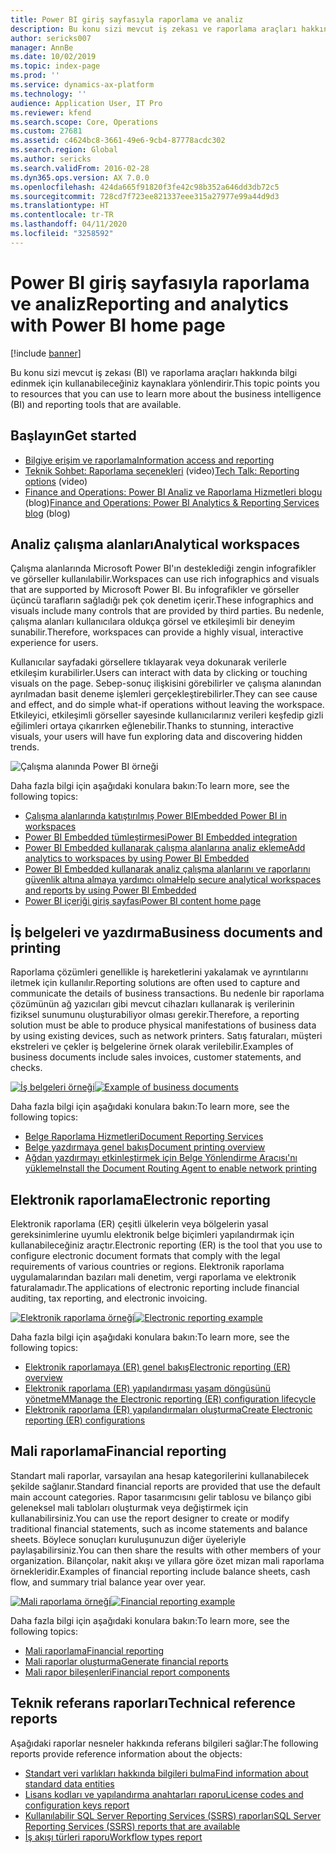 ```yaml
---
title: Power BI giriş sayfasıyla raporlama ve analiz
description: Bu konu sizi mevcut iş zekası ve raporlama araçları hakkında bilgi edinmek için kullanabileceğiniz kaynaklara yönlendirir.
author: sericks007
manager: AnnBe
ms.date: 10/02/2019
ms.topic: index-page
ms.prod: ''
ms.service: dynamics-ax-platform
ms.technology: ''
audience: Application User, IT Pro
ms.reviewer: kfend
ms.search.scope: Core, Operations
ms.custom: 27681
ms.assetid: c4624bc8-3661-49e6-9cb4-87778acdc302
ms.search.region: Global
ms.author: sericks
ms.search.validFrom: 2016-02-28
ms.dyn365.ops.version: AX 7.0.0
ms.openlocfilehash: 424da665f91820f3fe42c98b352a646dd3db72c5
ms.sourcegitcommit: 728cd7f723ee821337eee315a27977e99a44d9d3
ms.translationtype: HT
ms.contentlocale: tr-TR
ms.lasthandoff: 04/11/2020
ms.locfileid: "3258592"
---
```

# <a name="reporting-and-analytics-with-power-bi-home-page"></a><span data-ttu-id="c94c9-103">Power BI giriş sayfasıyla raporlama ve analiz</span><span class="sxs-lookup"><span data-stu-id="c94c9-103">Reporting and analytics with Power BI home page</span></span>

[!include [banner](../includes/banner.md)]

<span data-ttu-id="c94c9-104">Bu konu sizi mevcut iş zekası (BI) ve raporlama araçları hakkında bilgi edinmek için kullanabileceğiniz kaynaklara yönlendirir.</span><span class="sxs-lookup"><span data-stu-id="c94c9-104">This topic points you to resources that you can use to learn more about the business intelligence (BI) and reporting tools that are available.</span></span>

## <a name="get-started"></a><span data-ttu-id="c94c9-105">Başlayın</span><span class="sxs-lookup"><span data-stu-id="c94c9-105">Get started</span></span>
- [<span data-ttu-id="c94c9-106">Bilgiye erişim ve raporlama</span><span class="sxs-lookup"><span data-stu-id="c94c9-106">Information access and reporting</span></span>](information-access-reporting.md)
- <span data-ttu-id="c94c9-107">[Teknik Sohbet: Raporlama seçenekleri](https://www.youtube.com/watch?v=NzZONjKs5xA) (video)</span><span class="sxs-lookup"><span data-stu-id="c94c9-107">[Tech Talk: Reporting options](https://www.youtube.com/watch?v=NzZONjKs5xA) (video)</span></span>
- <span data-ttu-id="c94c9-108">[Finance and Operations: Power BI Analiz ve Raporlama Hizmetleri blogu](https://community.dynamics.com/365/financeandoperations/b/powerbianalyticsandreporting) (blog)</span><span class="sxs-lookup"><span data-stu-id="c94c9-108">[Finance and Operations: Power BI Analytics & Reporting Services blog](https://community.dynamics.com/365/financeandoperations/b/powerbianalyticsandreporting) (blog)</span></span>

## <a name="analytical-workspaces"></a><span data-ttu-id="c94c9-109">Analiz çalışma alanları</span><span class="sxs-lookup"><span data-stu-id="c94c9-109">Analytical workspaces</span></span>
<span data-ttu-id="c94c9-110">Çalışma alanlarında Microsoft Power BI'ın desteklediği zengin infografikler ve görseller kullanılabilir.</span><span class="sxs-lookup"><span data-stu-id="c94c9-110">Workspaces can use rich infographics and visuals that are supported by Microsoft Power BI.</span></span> <span data-ttu-id="c94c9-111">Bu infografikler ve görseller üçüncü tarafların sağladığı pek çok denetim içerir.</span><span class="sxs-lookup"><span data-stu-id="c94c9-111">These infographics and visuals include many controls that are provided by third parties.</span></span> <span data-ttu-id="c94c9-112">Bu nedenle, çalışma alanları kullanıcılara oldukça görsel ve etkileşimli bir deneyim sunabilir.</span><span class="sxs-lookup"><span data-stu-id="c94c9-112">Therefore, workspaces can provide a highly visual, interactive experience for users.</span></span>

<span data-ttu-id="c94c9-113">Kullanıcılar sayfadaki görsellere tıklayarak veya dokunarak verilerle etkileşim kurabilirler.</span><span class="sxs-lookup"><span data-stu-id="c94c9-113">Users can interact with data by clicking or touching visuals on the page.</span></span> <span data-ttu-id="c94c9-114">Sebep-sonuç ilişkisini görebilirler ve çalışma alanından ayrılmadan basit deneme işlemleri gerçekleştirebilirler.</span><span class="sxs-lookup"><span data-stu-id="c94c9-114">They can see cause and effect, and do simple what-if operations without leaving the workspace.</span></span> <span data-ttu-id="c94c9-115">Etkileyici, etkileşimli görseller sayesinde kullanıcılarınız verileri keşfedip gizli eğilimleri ortaya çıkarırken eğlenebilir.</span><span class="sxs-lookup"><span data-stu-id="c94c9-115">Thanks to stunning, interactive visuals, your users will have fun exploring data and discovering hidden trends.</span></span>

![Çalışma alanında Power BI örneği](./media/Power-BI-in-D365-Workspace.png)

<span data-ttu-id="c94c9-117">Daha fazla bilgi için aşağıdaki konulara bakın:</span><span class="sxs-lookup"><span data-stu-id="c94c9-117">To learn more, see the following topics:</span></span>

- [<span data-ttu-id="c94c9-118">Çalışma alanlarında katıştırılmış Power BI</span><span class="sxs-lookup"><span data-stu-id="c94c9-118">Embedded Power BI in workspaces</span></span>](embed-power-bi-workspaces.md)
- [<span data-ttu-id="c94c9-119">Power BI Embedded tümleştirmesi</span><span class="sxs-lookup"><span data-stu-id="c94c9-119">Power BI Embedded integration</span></span>](power-bi-embedded-integration.md)
- [<span data-ttu-id="c94c9-120">Power BI Embedded kullanarak çalışma alanlarına analiz ekleme</span><span class="sxs-lookup"><span data-stu-id="c94c9-120">Add analytics to workspaces by using Power BI Embedded</span></span>](add-analytics-tab-workspaces.md)
- [<span data-ttu-id="c94c9-121">Power BI Embedded kullanarak analiz çalışma alanlarını ve raporlarını güvenlik altına almaya yardımcı olma</span><span class="sxs-lookup"><span data-stu-id="c94c9-121">Help secure analytical workspaces and reports by using Power BI Embedded</span></span>](secure-analytical-workspaces.md)
- [<span data-ttu-id="c94c9-122">Power BI içeriği giriş sayfası</span><span class="sxs-lookup"><span data-stu-id="c94c9-122">Power BI content home page</span></span>](power-bi-home-page.md)

## <a name="business-documents-and-printing"></a><span data-ttu-id="c94c9-123">İş belgeleri ve yazdırma</span><span class="sxs-lookup"><span data-stu-id="c94c9-123">Business documents and printing</span></span>
<span data-ttu-id="c94c9-124">Raporlama çözümleri genellikle iş hareketlerini yakalamak ve ayrıntılarını iletmek için kullanılır.</span><span class="sxs-lookup"><span data-stu-id="c94c9-124">Reporting solutions are often used to capture and communicate the details of business transactions.</span></span> <span data-ttu-id="c94c9-125">Bu nedenle bir raporlama çözümünün ağ yazıcıları gibi mevcut cihazları kullanarak iş verilerinin fiziksel sunumunu oluşturabiliyor olması gerekir.</span><span class="sxs-lookup"><span data-stu-id="c94c9-125">Therefore, a reporting solution must be able to produce physical manifestations of business data by using existing devices, such as network printers.</span></span> <span data-ttu-id="c94c9-126">Satış faturaları, müşteri ekstreleri ve çekler iş belgelerine örnek olarak verilebilir.</span><span class="sxs-lookup"><span data-stu-id="c94c9-126">Examples of business documents include sales invoices, customer statements, and checks.</span></span>

<span data-ttu-id="c94c9-127">[![İş belgeleri örneği](./media/image-of-business-documents-1024x632.png)](./media/image-of-business-documents.png)</span><span class="sxs-lookup"><span data-stu-id="c94c9-127">[![Example of business documents](./media/image-of-business-documents-1024x632.png)](./media/image-of-business-documents.png)</span></span>

<span data-ttu-id="c94c9-128">Daha fazla bilgi için aşağıdaki konulara bakın:</span><span class="sxs-lookup"><span data-stu-id="c94c9-128">To learn more, see the following topics:</span></span>

- [<span data-ttu-id="c94c9-129">Belge Raporlama Hizmetleri</span><span class="sxs-lookup"><span data-stu-id="c94c9-129">Document Reporting Services</span></span>](document-reporting-services.md)
- [<span data-ttu-id="c94c9-130">Belge yazdırmaya genel bakış</span><span class="sxs-lookup"><span data-stu-id="c94c9-130">Document printing overview</span></span>](print-documents.md)
- [<span data-ttu-id="c94c9-131">Ağdan yazdırmayı etkinleştirmek için Belge Yönlendirme Aracısı'nı yükleme</span><span class="sxs-lookup"><span data-stu-id="c94c9-131">Install the Document Routing Agent to enable network printing</span></span>](install-document-routing-agent.md)

## <a name="electronic-reporting"></a><span data-ttu-id="c94c9-132">Elektronik raporlama</span><span class="sxs-lookup"><span data-stu-id="c94c9-132">Electronic reporting</span></span>
<span data-ttu-id="c94c9-133">Elektronik raporlama (ER) çeşitli ülkelerin veya bölgelerin yasal gereksinimlerine uyumlu elektronik belge biçimleri yapılandırmak için kullanabileceğiniz araçtır.</span><span class="sxs-lookup"><span data-stu-id="c94c9-133">Electronic reporting (ER) is the tool that you use to configure electronic document formats that comply with the legal requirements of various countries or regions.</span></span> <span data-ttu-id="c94c9-134">Elektronik raporlama uygulamalarından bazıları mali denetim, vergi raporlama ve elektronik faturalamadır.</span><span class="sxs-lookup"><span data-stu-id="c94c9-134">The applications of electronic reporting include financial auditing, tax reporting, and electronic invoicing.</span></span>

<span data-ttu-id="c94c9-135">[![Elektronik raporlama örneği](./media/electronic-reporting-example.png)](./media/electronic-reporting-example.png)</span><span class="sxs-lookup"><span data-stu-id="c94c9-135">[![Electronic reporting example](./media/electronic-reporting-example.png)](./media/electronic-reporting-example.png)</span></span>

<span data-ttu-id="c94c9-136">Daha fazla bilgi için aşağıdaki konulara bakın:</span><span class="sxs-lookup"><span data-stu-id="c94c9-136">To learn more, see the following topics:</span></span>

- [<span data-ttu-id="c94c9-137">Elektronik raporlamaya (ER) genel bakış</span><span class="sxs-lookup"><span data-stu-id="c94c9-137">Electronic reporting (ER) overview</span></span>](general-electronic-reporting.md)
- [<span data-ttu-id="c94c9-138">Elektronik raporlama (ER) yapılandırması yaşam döngüsünü yönetme</span><span class="sxs-lookup"><span data-stu-id="c94c9-138">MManage the Electronic reporting (ER) configuration lifecycle</span></span>](general-electronic-reporting-manage-configuration-lifecycle.md)
- [<span data-ttu-id="c94c9-139">Elektronik raporlama (ER) yapılandırmaları oluşturma</span><span class="sxs-lookup"><span data-stu-id="c94c9-139">Create Electronic reporting (ER) configurations</span></span>](electronic-reporting-configuration.md)

## <a name="financial-reporting"></a><span data-ttu-id="c94c9-140">Mali raporlama</span><span class="sxs-lookup"><span data-stu-id="c94c9-140">Financial reporting</span></span>
<span data-ttu-id="c94c9-141">Standart mali raporlar, varsayılan ana hesap kategorilerini kullanabilecek şekilde sağlanır.</span><span class="sxs-lookup"><span data-stu-id="c94c9-141">Standard financial reports are provided that use the default main account categories.</span></span> <span data-ttu-id="c94c9-142">Rapor tasarımcısını gelir tablosu ve bilanço gibi geleneksel mali tabloları oluşturmak veya değiştirmek için kullanabilirsiniz.</span><span class="sxs-lookup"><span data-stu-id="c94c9-142">You can use the report designer to create or modify traditional financial statements, such as income statements and balance sheets.</span></span> <span data-ttu-id="c94c9-143">Böylece sonuçları kuruluşunuzun diğer üyeleriyle paylaşabilirsiniz.</span><span class="sxs-lookup"><span data-stu-id="c94c9-143">You can then share the results with other members of your organization.</span></span> <span data-ttu-id="c94c9-144">Bilançolar, nakit akışı ve yıllara göre özet mizan mali raporlama örnekleridir.</span><span class="sxs-lookup"><span data-stu-id="c94c9-144">Examples of financial reporting include balance sheets, cash flow, and summary trial balance year over year.</span></span>

<span data-ttu-id="c94c9-145">[![Mali raporlama örneği](./media/financial-reporting-example.png)](./media/financial-reporting-example.png)</span><span class="sxs-lookup"><span data-stu-id="c94c9-145">[![Financial reporting example](./media/financial-reporting-example.png)](./media/financial-reporting-example.png)</span></span>

<span data-ttu-id="c94c9-146">Daha fazla bilgi için aşağıdaki konulara bakın:</span><span class="sxs-lookup"><span data-stu-id="c94c9-146">To learn more, see the following topics:</span></span>

- [<span data-ttu-id="c94c9-147">Mali raporlama</span><span class="sxs-lookup"><span data-stu-id="c94c9-147">Financial reporting</span></span>](financial-reporting-intro.md)
- [<span data-ttu-id="c94c9-148">Mali raporlar oluşturma</span><span class="sxs-lookup"><span data-stu-id="c94c9-148">Generate financial reports</span></span>](generate-financial-report.md)
- [<span data-ttu-id="c94c9-149">Mali rapor bileşenleri</span><span class="sxs-lookup"><span data-stu-id="c94c9-149">Financial report components</span></span>](financial-report-components.md)

## <a name="technical-reference-reports"></a><span data-ttu-id="c94c9-150">Teknik referans raporları</span><span class="sxs-lookup"><span data-stu-id="c94c9-150">Technical reference reports</span></span>
<span data-ttu-id="c94c9-151">Aşağıdaki raporlar nesneler hakkında referans bilgileri sağlar:</span><span class="sxs-lookup"><span data-stu-id="c94c9-151">The following reports provide reference information about the objects:</span></span>

- [<span data-ttu-id="c94c9-152">Standart veri varlıkları hakkında bilgileri bulma</span><span class="sxs-lookup"><span data-stu-id="c94c9-152">Find information about standard data entities</span></span>](../data-entities/data-entities-report.md)
- [<span data-ttu-id="c94c9-153">Lisans kodları ve yapılandırma anahtarları raporu</span><span class="sxs-lookup"><span data-stu-id="c94c9-153">License codes and configuration keys report</span></span>](../sysadmin/license-codes-configuration-keys-report.md)
- [<span data-ttu-id="c94c9-154">Kullanılabilir SQL Server Reporting Services (SSRS) raporları</span><span class="sxs-lookup"><span data-stu-id="c94c9-154">SQL Server Reporting Services (SSRS) reports that are available</span></span>](SSRS-report.md)
- [<span data-ttu-id="c94c9-155">İş akışı türleri raporu</span><span class="sxs-lookup"><span data-stu-id="c94c9-155">Workflow types report</span></span>](../../fin-ops/organization-administration/workflow-types-report.md)
